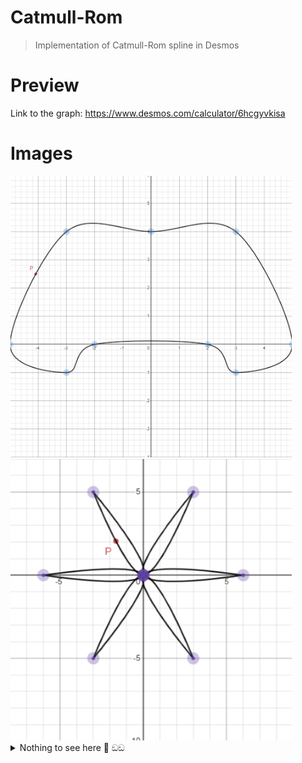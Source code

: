 # Catmull-Rom
> Implementation of Catmull-Rom spline in Desmos

# Preview
Link to the graph: https://www.desmos.com/calculator/6hcgyvkisa

# Images

<img src="images/controller.png" alt="controller" width="450" height="450"/>

<img src="images/petals.png" alt="petals" width="450" height="450"/>

<details>
  <summary>Nothing to see here 👀 ඞඞ </summary>
  <img src="images/sus.png" alt="sus" width="450" height="450"/>
</details>
